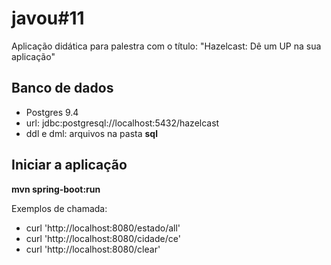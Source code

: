 # javou#11

Aplicação didática para palestra com o título: "Hazelcast: Dê um UP na sua aplicação"

## Banco de dados
- Postgres 9.4
- url: jdbc:postgresql://localhost:5432/hazelcast
- ddl e dml: arquivos na pasta **sql**

## Iniciar a aplicação
__mvn spring-boot:run__
 
Exemplos de chamada:
- curl 'http://localhost:8080/estado/all'
- curl 'http://localhost:8080/cidade/ce'
- curl 'http://localhost:8080/clear' 
